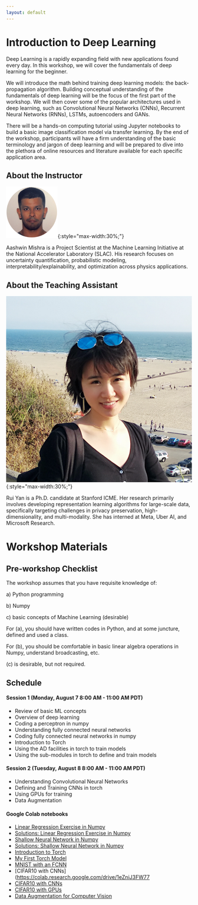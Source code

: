 ```yaml
---
layout: default
---
```


# Introduction to Deep Learning

Deep Learning is a rapidly expanding field with new applications found every day. In this workshop, we will cover the fundamentals of deep learning for the beginner. 

We will introduce the math behind training deep learning models: the back-propagation algorithm. Building conceptual understanding of the fundamentals of deep learning will be the focus of the first part of the workshop. We will then cover some of the popular architectures used in deep learning, such as Convolutional Neural Networks (CNNs), Recurrent Neural Networks (RNNs), LSTMs, autoencoders and GANs. 

There will be a hands-on computing tutorial using Jupyter notebooks to build a basic image classification model via transfer learning.  By the end of the workshop, participants will have a firm understanding of the basic terminology and jargon of deep learning and will be prepared to dive into the plethora of online resources and literature available for each specific application area.


## About the Instructor

![Aashwin Mishra](/assets/img/aashwin.png){:style="max-width:30%;"}

Aashwin Mishra is a Project Scientist at the Machine Learning Initiative at the National Accelerator Laboratory (SLAC). His research focuses on uncertainty quantification, probabilistic modeling, interpretability/explainability, and optimization across physics applications.

## About the Teaching Assistant

![Rui Yan](/assets/img/ruiyan.png){:style="max-width:30%;"}

Rui Yan is a Ph.D. candidate at Stanford ICME.
Her research primarily involves developing representation learning algorithms for large-scale data, specifically targeting challenges in privacy preservation, high-dimensionality, and multi-modality.
She has interned at Meta, Uber AI, and Microsoft Research.

# Workshop Materials

## Pre-workshop Checklist

The workshop assumes that you have requisite knowledge of:

a) Python programming

b) Numpy

c) basic concepts of Machine Learning (desirable)


For (a), you should have written codes in Python, and at some juncture, defined and used a class.

For (b), you should be comfortable in basic linear algebra operations in Numpy, understand broadcasting, etc.

(c) is desirable, but not required.

## Schedule

#### Session 1 (Monday, August 7 8:00 AM - 11:00 AM PDT)

- Review of basic ML concepts
- Overview of deep learning
- Coding a perceptron in numpy
- Understanding fully connected neural networks
- Coding fully connected neural networks in numpy
- Introduction to Torch
- Using the AD facilities in torch to train models
- Using the sub-modules in torch to define and train models

#### Session 2 (Tuesday, August 8 8:00 AM - 11:00 AM PDT)

- Understanding Convolutional Neural Networks
- Defining and Training CNNs in torch
- Using GPUs for training
- Data Augmentation

#### Google Colab notebooks

- [Linear Regression Exercise in Numpy](https://colab.research.google.com/drive/1w0C62ikCOotfBJ5FbzQu4I3weu6viAmj?usp=sharing)
- [Solutions: Linear Regression Exercise in Numpy](https://colab.research.google.com/drive/1w0C62ikCOotfBJ5FbzQu4I3weu6viAmj?usp=sharing)
- [Shallow Neural Network in Numpy](https://colab.research.google.com/drive/1mbquyEd_N_JMh8nTupbXgId1ArVZuP3L?usp=sharing)
- [Solutions: Shallow Neural Network in Numpy](https://colab.research.google.com/drive/1mbquyEd_N_JMh8nTupbXgId1ArVZuP3L?usp=sharing)
- [Introduction to Torch](https://colab.research.google.com/drive/1b1ifUhsdo7rYeUEKBjEQkWTgWX0EgEz6?usp=sharing)
- [My First Torch Model](https://colab.research.google.com/drive/1GLihAAAmsz1Snqt2GLg55hSO0UQWBGLM?usp=sharing)
- [MNIST with an FCNN](https://colab.research.google.com/drive/1Wp2jWYnZ50VWBPCVEkPemUcF3ohrxrct?usp=sharing)
- [CIFAR10 with CNNs](https://colab.research.google.com/drive/1eZniJ3FW77
- [CIFAR10 with CNNs](https://colab.research.google.com/drive/1eZniJ3FW77cAy4U3cSieJPSq-ukMARPY?usp=sharing)
- [CIFAR10 with GPUs](https://colab.research.google.com/drive/153nTZtmHENNTx-XLWw3kl41Shd-ZvXVJ?usp=sharing)
- [Data Augmentation for Computer Vision](https://colab.research.google.com/drive/1Ug0STBPfwc0Q7YSBasliIJCC38y9pOVm?usp=sharing)
